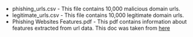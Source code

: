 - phishing_urls.csv - This file contains 10,000 malicious domain urls.
- legitimate_urls.csv - This file contains 10,000 legitimate domain urls.
- Phishing Websites Features.pdf - This pdf contains information about features extracted from url data. This doc was taken from [here](https://archive.ics.uci.edu/ml/machine-learning-databases/00327/)












